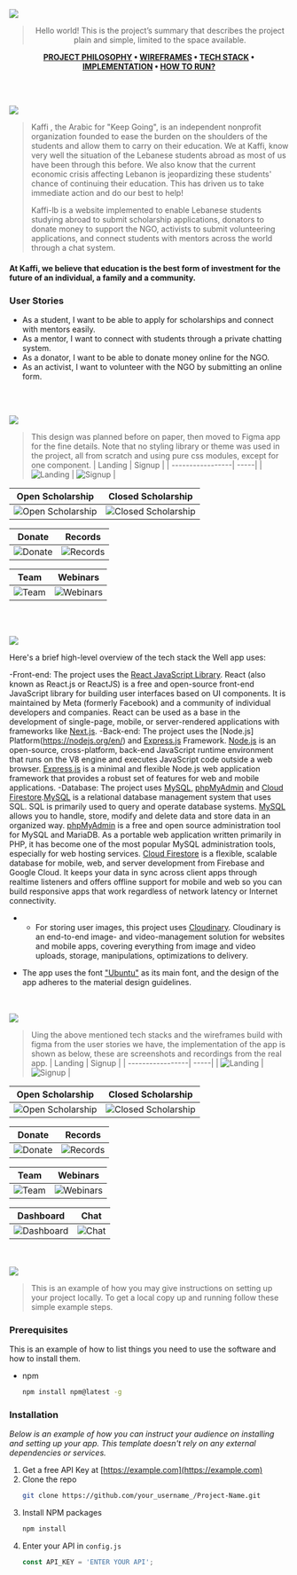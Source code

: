 <img src="./readme/title1.svg"/>

<div align="center">

> Hello world! This is the project’s summary that describes the project plain and simple, limited to the space available.

 **[PROJECT PHILOSOPHY](#project-philosophy) • [WIREFRAMES](#wireframes) • [TECH STACK](#tech-stack) • [IMPLEMENTATION](#implementation) • [HOW TO RUN?](#how-to-run)**


</div>

<br><br>


<img src="./readme/title2.svg" id="project-philosophy"/>

> Kaffi , the Arabic for "Keep Going", is an independent nonprofit organization founded to ease the burden on the shoulders of the students and allow them to carry on their education. We at Kaffi, know very well the situation of the Lebanese students abroad as most of us have been through this before. We also know that the current economic crisis affecting Lebanon is jeopardizing these students' chance of continuing their education. This has driven us to take immediate action and do our best to help! 
> 
> Kaffi-lb is a website implemented to enable Lebanese students studying abroad to submit scholarship applications, donators to donate money to support the NGO, activists to submit volunteering applications, and connect students with mentors across the world through a chat system.
#### At Kaffi, we believe that education is the best form of investment for the future of an individual, a family and a community.

### User Stories
- As a student, I want to be able to apply for scholarships and connect with mentors easily.
- As a mentor, I want to connect with students through a private chatting system.
- As a donator, I want to be able to donate money online for the NGO.
- As an activist, I want to volunteer with the NGO by submitting an online form.

<br><br>

<img src="./readme/title3.svg" id="wireframes"/>

> This design was planned before on paper, then moved to Figma app for the fine details.
Note that no styling library or theme was used in the project, all from scratch and using pure css modules, except for one component.
| Landing  | Signup  |
| -----------------| -----|
| ![Landing](https://github.com/mohammad-moussalli/se-factory-final-project/blob/main/readme/landing.png) | ![Signup](https://github.com/mohammad-moussalli/se-factory-final-project/blob/main/readme/register.png) |

| Open Scholarship  | Closed Scholarship  |
| -----------------| -----|
| ![Open Scholarship](https://github.com/mohammad-moussalli/se-factory-final-project/blob/main/readme/open-scholarship.png) | ![Closed Scholarship](https://github.com/mohammad-moussalli/se-factory-final-project/blob/main/readme/closed-scholarship.png) |

| Donate  | Records  |
| -----------------| -----|
| ![Donate](https://github.com/mohammad-moussalli/se-factory-final-project/blob/main/readme/donate.png) | ![Records](https://github.com/mohammad-moussalli/se-factory-final-project/blob/main/readme/records.png) |

| Team  | Webinars  |
| -----------------| -----|
| ![Team](https://github.com/mohammad-moussalli/se-factory-final-project/blob/main/readme/team.png) | ![Webinars](https://github.com/mohammad-moussalli/se-factory-final-project/blob/main/readme/webinars.png) |


<br><br>

<img src="./readme/title4.svg" id="tech-stack"/>

Here's a brief high-level overview of the tech stack the Well app uses:

-Front-end: The project uses the [React JavaScript Library](https://reactjs.org/). React (also known as React.js or ReactJS) is a free and open-source front-end JavaScript library for building user interfaces based on UI components. It is maintained by Meta (formerly Facebook) and a community of individual developers and companies. React can be used as a base in the development of single-page, mobile, or server-rendered applications with frameworks like [Next.js](https://nextjs.org/).
-Back-end: The project uses the [Node.js] Platform(https://nodejs.org/en/) and [Express.js](https://expressjs.com/) Framework. [Node.js](https://nodejs.org/en/) is an open-source, cross-platform, back-end JavaScript runtime environment that runs on the V8 engine and executes JavaScript code outside a web browser. [Express.js](https://expressjs.com/) is a minimal and flexible Node.js web application framework that provides a robust set of features for web and mobile applications.
-Database: The project uses [MySQL](https://www.mysql.com/), [phpMyAdmin](https://www.phpmyadmin.net/) and [Cloud Firestore](https://firebase.google.com/docs/firestore).[MySQL](https://www.mysql.com/) is a relational database management system that uses SQL. SQL is primarily used to query and operate database systems. [MySQL](https://www.mysql.com/) allows you to handle, store, modify and delete data and store data in an organized way. [phpMyAdmin](https://www.phpmyadmin.net/) is a free and open source administration tool for MySQL and MariaDB. As a portable web application written primarily in PHP, it has become one of the most popular MySQL administration tools, especially for web hosting services. [Cloud Firestore](https://firebase.google.com/docs/firestore) is a flexible, scalable database for mobile, web, and server development from Firebase and Google Cloud. It keeps your data in sync across client apps through realtime listeners and offers offline support for mobile and web so you can build responsive apps that work regardless of network latency or Internet connectivity.
- - For storing user images, this project uses [Cloudinary](https://cloudinary.com/). Cloudinary is an end-to-end image- and video-management solution for websites and mobile apps, covering everything from image and video uploads, storage, manipulations, optimizations to delivery.

- The app uses the font ["Ubuntu"](https://fonts.google.com/specimen/Ubuntu) as its main font, and the design of the app adheres to the material design guidelines.



<br><br>
<img src="./readme/title5.svg" id="implementation"/>

> Uing the above mentioned tech stacks and the wireframes build with figma from the user stories we have, the implementation of the app is shown as below, these are screenshots and recordings from the real app.
| Landing  | Signup  |
| -----------------| -----|
| ![Landing](https://github.com/mohammad-moussalli/se-factory-final-project/blob/main/readme/landing-project.png) | ![Signup](https://github.com/mohammad-moussalli/se-factory-final-project/blob/main/readme/register.gif) |

| Open Scholarship  | Closed Scholarship  |
| -----------------| -----|
| ![Open Scholarship](https://github.com/mohammad-moussalli/se-factory-final-project/blob/main/readme/open-scholarship-project.png) | ![Closed Scholarship](https://github.com/mohammad-moussalli/se-factory-final-project/blob/main/readme/closed-scholarship-project.png) |

| Donate  | Records  |
| -----------------| -----|
| ![Donate](https://github.com/mohammad-moussalli/se-factory-final-project/blob/main/readme/donate-project.png) | ![Records](https://github.com/mohammad-moussalli/se-factory-final-project/blob/main/readme/records-project.png) |

| Team  | Webinars  |
| -----------------| -----|
| ![Team](https://github.com/mohammad-moussalli/se-factory-final-project/blob/main/readme/team-project.png) | ![Webinars](https://github.com/mohammad-moussalli/se-factory-final-project/blob/main/readme/webinars-project.png) |

| Dashboard  | Chat  |
| -----------------| -----|
| ![Dashboard](https://github.com/mohammad-moussalli/se-factory-final-project/blob/main/readme/dashboard.gif) | ![Chat](https://github.com/mohammad-moussalli/se-factory-final-project/blob/main/readme/chat.gif) |


<br><br>
<img src="./readme/title6.svg" id="how-to-run"/>


> This is an example of how you may give instructions on setting up your project locally.
To get a local copy up and running follow these simple example steps.
### Prerequisites

This is an example of how to list things you need to use the software and how to install them.
* npm
  ```sh
  npm install npm@latest -g
  ```

### Installation

_Below is an example of how you can instruct your audience on installing and setting up your app. This template doesn't rely on any external dependencies or services._

1. Get a free API Key at [https://example.com](https://example.com)
2. Clone the repo
   ```sh
   git clone https://github.com/your_username_/Project-Name.git
   ```
3. Install NPM packages
   ```sh
   npm install
   ```
4. Enter your API in `config.js`
   ```js
   const API_KEY = 'ENTER YOUR API';
   ```
